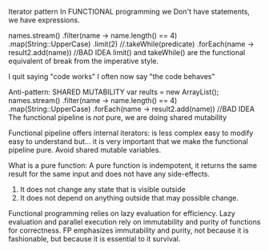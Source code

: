 Iterator pattern
In FUNCTIONAL programming we Don't have statements, we have expressions.

names.stream()
	.filter(name -> name.length() == 4)
	.map(String::UpperCase)
	.limit(2)
	//.takeWhile(predicate)
	.forEach(name -> result2.add(name)) //BAD IDEA
limit()  and takeWhile() are the functional equivalent of break from the imperative style.

I quit saying "code works"
I often now say "the code behaves"

Anti-pattern: SHARED MUTABILITY
var reults = new ArrayList<String>();
names.stream()
	.filter(name -> name.length() == 4)
	.map(String::UpperCase)
	.forEach(name -> result2.add(name)) //BAD IDEA
The functional pipeline is *not* pure, we are doing shared mutability

Functional pipeline offers internal iterators: 
is less complex
easy to modify
easy to understand
but... it is very important that we make the functional pipeline pure. Avoid shared mutable variables.

What is a pure function:
A pure function is indempotent, it returns the same result for the same input and does not have any side-effects.
1. It does not change any state that is visible outside
2. It does not depend on anything outside that may possible change.

Functional programming relies on lazy evaluation for efficiency.
Lazy evaluation and parallel execution rely on immutability and purity of functions for correctness.
FP emphasizes immutability and purity, not because it is fashionable, but because it is essential to it survival.
